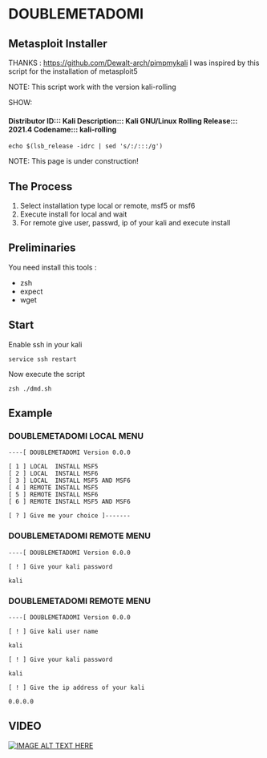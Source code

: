 # DOUBLEMETADOMI

## Metasploit Installer

THANKS : https://github.com/Dewalt-arch/pimpmykali  I was inspired by this script for the installation of metasploit5

NOTE: This script work with the version kali-rolling

SHOW:
#### Distributor ID::: Kali Description::: Kali GNU/Linux Rolling Release::: 2021.4 Codename::: kali-rolling
```
echo $(lsb_release -idrc | sed 's/:/:::/g')
```
NOTE: This page is under construction!

## The Process

1. Select installation type local or remote, msf5 or msf6
2. Execute install for local and wait
3. For remote give user, passwd, ip of your kali and execute install


## Preliminaries
You need install this tools :

- zsh
- expect 
- wget

## Start
Enable ssh in your kali
```
service ssh restart
```
Now execute the script
```
zsh ./dmd.sh
```

## Example

### DOUBLEMETADOMI LOCAL MENU

```
----[ DOUBLEMETADOMI Version 0.0.0

[ 1 ] LOCAL  INSTALL MSF5 
[ 2 ] LOCAL  INSTALL MSF6 
[ 3 ] LOCAL  INSTALL MSF5 AND MSF6
[ 4 ] REMOTE INSTALL MSF5
[ 5 ] REMOTE INSTALL MSF6
[ 6 ] REMOTE INSTALL MSF5 AND MSF6

[ ? ] Give me your choice ]-------

```
### DOUBLEMETADOMI REMOTE MENU
```
----[ DOUBLEMETADOMI Version 0.0.0

[ ! ] Give your kali password

kali
```
### DOUBLEMETADOMI REMOTE MENU

```
----[ DOUBLEMETADOMI Version 0.0.0

[ ! ] Give kali user name
    
kali

[ ! ] Give your kali password
    
kali

[ ! ] Give the ip address of your kali
    
0.0.0.0
```


## VIDEO
  
[![IMAGE ALT TEXT HERE](https://i9.ytimg.com/vi/P_Ws-LLcreM/mqdefault.jpg?v=622bf9ec&sqp=CMDLsZEG&rs=AOn4CLCbgSIrkXFBBkOJRMsfPa7xKYYb5A)](https://www.youtube.com/watch?v=P_Ws-LLcreM)
